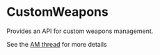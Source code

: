 # CustomWeapons
Provides an API for custom weapons management.

See the [AM thread](https://forums.alliedmods.net/showthread.php?p=2778632) for more details
